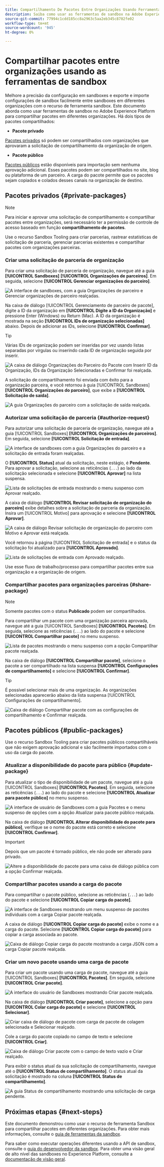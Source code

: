 ```yaml
---
title: Compartilhamento De Pacotes Entre Organizações Usando Ferramentas De Sandbox
description: Saiba como usar as ferramentas de sandbox na Adobe Experience Platform para compartilhar pacotes em diferentes organizações.
source-git-commit: 77994c1cdd185cc8a2963c5aa2eb345c8702fe02
workflow-type: tm+mt
source-wordcount: '945'
ht-degree: 0%

---
```


# Compartilhar pacotes entre organizações usando as ferramentas de sandbox

Melhore a precisão da configuração em sandboxes e exporte e importe configurações de sandbox facilmente entre sandboxes em diferentes organizações com o recurso de ferramenta sandbox. Este documento aborda como usar ferramentas de sandbox no Adobe Experience Platform para compartilhar pacotes em diferentes organizações. Há dois tipos de pacotes compartilhados:

- **Pacote privado**

[Pacotes privados](#private-packages) só podem ser compartilhados com organizações que aprovaram a solicitação de compartilhamento da organização de origem.

- **Pacote público**

[Pacotes públicos](#public-packages) estão disponíveis para importação sem nenhuma aprovação adicional. Esses pacotes podem ser compartilhados no site, blog ou plataforma de um parceiro. A carga do pacote permite que os pacotes sejam copiados e colados desses canais na organização de destino.

## Pacotes privados {#private-packages}

>[!NOTE]
>
>Para iniciar e aprovar uma solicitação de compartilhamento e compartilhar pacotes entre organizações, será necessário ter a permissão de controle de acesso baseado em função **compartilhamento de pacotes**.

Use o recurso Sandbox Tooling para criar parcerias, rastrear estatísticas de solicitação de parceria, gerenciar parcerias existentes e compartilhar pacotes com organizações parceiras.

### Criar uma solicitação de parceria de organização

Para criar uma solicitação de parceria de organização, navegue até a guia **[!UICONTROL Sandboxes]** **[!UICONTROL Organizações de parceiros]**. Em seguida, selecione **[!UICONTROL Gerenciar organizações do parceiro]**.

![A interface de sandboxes, com a guia Organizações de parceiro e Gerenciar organizações de parceiro realçadas.](../images/ui/sandbox-tooling/private-manage-partner-orgs.png)

Na caixa de diálogo [!UICONTROL Gerenciamento de parceiro de pacote], digite a ID da organização em **[!UICONTROL Digite a ID da Organização]** e pressione Enter (Windows) ou Return (Mac). A ID da organização é mostrada na seção **[!UICONTROL IDs de organização selecionadas]** abaixo. Depois de adicionar as IDs, selecione **[!UICONTROL Confirmar]**.

>[!TIP]
>
>Várias IDs de organização podem ser inseridas por vez usando listas separadas por vírgulas ou inserindo cada ID de organização seguida por inserir.

![A caixa de diálogo Organizações do Parceiro do Pacote com Inserir ID da Organização, IDs da Organização Selecionadas e Confirmar foi realçada.](../images/ui/sandbox-tooling/private-enter-org-id.png)

A solicitação de compartilhamento foi enviada com êxito para a organização parceira, e você retornou à guia [!UICONTROL Sandboxes] **[!UICONTROL Organizações do parceiro]**, que exibe a **[!UICONTROL Solicitação de saída]**.

![A guia Organizações do parceiro com a solicitação de saída realçada.](../images/ui/sandbox-tooling/private-outgoing-request.png)

### Autorizar uma solicitação de parceria {#authorize-request}

Para autorizar uma solicitação de parceria de organização, navegue até a guia [!UICONTROL Sandboxes] **[!UICONTROL Organizações de parceiros]**. Em seguida, selecione **[!UICONTROL Solicitação de entrada]**.

![A interface de sandboxes com a guia Organizações do parceiro e a solicitação de entrada foram realçadas.](../images/ui/sandbox-tooling/private-authorise-partner-org.png)

O **[!UICONTROL Status]** atual da solicitação, neste estágio, é **Pendente**. Para aprovar a solicitação, selecione as reticências (`...`) ao lado da solicitação selecionada e selecione **[!UICONTROL Aprovar]** na lista suspensa.

![Lista de solicitações de entrada mostrando o menu suspenso com Aprovar realçado.](../images/ui/sandbox-tooling/private-approve-partner-org.png)

A caixa de diálogo **[!UICONTROL Revisar solicitação de organização do parceiro]** exibe detalhes sobre a solicitação de parceria da organização. Insira um [!UICONTROL Motivo] para aprovação e selecione **[!UICONTROL Aprovar]**.

![A caixa de diálogo Revisar solicitação de organização do parceiro com Motivo e Aprovar está realçada.](../images/ui/sandbox-tooling/private-approval-partner-org.png)

Você retornou à página [!UICONTROL Solicitação de entrada] e o status da solicitação foi atualizado para **[!UICONTROL Aprovado]**.

![Lista de solicitações de entrada com Aprovado realçado.](../images/ui/sandbox-tooling/private-approved-partner-org.png)

Use esse fluxo de trabalho/processo para compartilhar pacotes entre sua organização e a organização de origem.

### Compartilhar pacotes para organizações parceiras {#share-package}

>[!NOTE]
>
>Somente pacotes com o status **Publicado** podem ser compartilhados.

Para compartilhar um pacote com uma organização parceira aprovada, navegue até a guia [!UICONTROL Sandboxes] **[!UICONTROL Pacotes]**. Em seguida, selecione as reticências (`...`) ao lado do pacote e selecione **[!UICONTROL Compartilhar pacote]** no menu suspenso.

![Lista de pacotes mostrando o menu suspenso com a opção Compartilhar pacote realçada.](../images/ui/sandbox-tooling/private-share-package.png)

Na caixa de diálogo **[!UICONTROL Compartilhar pacote]**, selecione o pacote a ser compartilhado na lista suspensa **[!UICONTROL Configurações de compartilhamento]** e selecione **[!UICONTROL Confirmar]**.

>[!TIP]
>
>É possível selecionar mais de uma organização. As organizações selecionadas aparecerão abaixo da lista suspensa [!UICONTROL Configurações de compartilhamento].

![Caixa de diálogo Compartilhar pacote com as configurações de compartilhamento e Confirmar realçada.](../images/ui/sandbox-tooling/private-share-package-confirm.png)

## Pacotes públicos {#public-packages}

Use o recurso Sandbox Tooling para criar pacotes públicos compartilháveis que não exigem aprovação adicional e são facilmente importados com o uso da carga do pacote.

### Atualizar a disponibilidade do pacote para público {#update-package}

Para atualizar o tipo de disponibilidade de um pacote, navegue até a guia [!UICONTROL Sandboxes] **[!UICONTROL Pacotes]**. Em seguida, selecione as reticências (`...`) ao lado do pacote e selecione **[!UICONTROL Atualizar para pacote público]** no menu suspenso.

![A interface de usuário de Sandboxes com a guia Pacotes e o menu suspenso de opções com a opção Atualizar para pacote público realçada.](../images/ui/sandbox-tooling/update-to-public.png)

Na caixa de diálogo **[!UICONTROL Alterar disponibilidade do pacote para público]**, verifique se o nome do pacote está correto e selecione **[!UICONTROL Confirmar]**.

>[!IMPORTANT]
>
> Depois que um pacote é tornado público, ele não pode ser alterado para privado.

![Altere a disponibilidade do pacote para uma caixa de diálogo pública com a opção Confirmar realçada.](../images/ui/sandbox-tooling/change-package-availability.png)

### Compartilhar pacotes usando a carga do pacote

Para compartilhar o pacote público, selecione as reticências (`...`) ao lado do pacote e selecione **[!UICONTROL Copiar carga do pacote]**.

![A interface de Sandboxes mostrando um menu suspenso de pacotes individuais com a carga Copiar pacote realçada.](../images/ui/sandbox-tooling/copy-package-payload.png)

A caixa de diálogo **[!UICONTROL Copiar carga do pacote]** exibe o nome e a carga do pacote. Selecione **[!UICONTROL Copiar carga do pacote]** para copiar a carga associada ao pacote.

![Caixa de diálogo Copiar carga do pacote mostrando a carga JSON com a carga Copiar pacote realçada.](../images/ui/sandbox-tooling/confirm-payload-copy.png)

### Criar um novo pacote usando uma carga de pacote

Para criar um pacote usando uma carga de pacote, navegue até a guia [!UICONTROL Sandboxes] **[!UICONTROL Pacotes]**. Em seguida, selecione **[!UICONTROL Criar pacote]**.

![A interface do usuário de Sandboxes mostrando Criar pacote realçada.](../images/ui/sandbox-tooling/create-package.png)

Na caixa de diálogo **[!UICONTROL Criar pacote]**, selecione a opção para **[!UICONTROL Colar carga do pacote]** e selecione **[!UICONTROL Selecionar]**.

![Criar caixa de diálogo de pacote com carga de pacote de colagem selecionada e Selecionar realçado.](../images/ui/sandbox-tooling/create-package-options.png)

Cole a carga do pacote copiado no campo de texto e selecione **[!UICONTROL Criar]**.

![Caixa de diálogo Criar pacote com o campo de texto vazio e Criar realçado.](../images/ui/sandbox-tooling/paste-payload.png)

Para exibir o status atual da sua solicitação de compartilhamento, navegue até o **[!UICONTROL Status de compartilhamento]**. O status atual da solicitação é mostrado na coluna **[!UICONTROL Status de compartilhamento]**.

![A guia Status de compartilhamento mostrando uma solicitação de carga pendente.](../images/ui/sandbox-tooling/sharing-status.png)

## Próximas etapas {#next-steps}

Este documento demonstrou como usar o recurso de ferramenta Sandbox para compartilhar pacotes em diferentes organizações. Para obter mais informações, consulte o [guia de ferramentas da sandbox](../ui/sandbox-tooling.md).

Para saber como executar operações diferentes usando a API de sandbox, consulte o [guia do desenvolvedor da sandbox](../api/getting-started.md). Para obter uma visão geral de alto nível das sandboxes no Experience Platform, consulte a [documentação de visão geral](../home.md).
